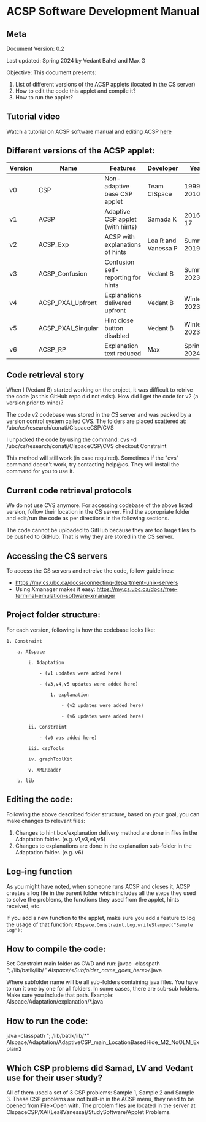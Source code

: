 # ACSP Software Development Manual 

## Meta 
Document Version: 0.2

Last updated: Spring 2024 by Vedant Bahel and Max G


Objective: This document presents:
1. List of different versions of the ACSP applets (located in the CS server)
2. How to edit the code this applet and compile it?
3. How to run the applet?

## Tutorial video 

Watch a tutorial on ACSP software manual and editing ACSP [here](https://youtu.be/AcGemFRnlwI)


## Different versions of the ACSP applet:

| Version | Name              | Features                          | Developer          | Year | Codebase (In CS server) | Materials|
| ------- | ----------------- | --------------------------------- | ------------------ | ---- | -------- | -------- |
| v0      | CSP               | Non-adaptive base CSP applet      | Team CISpace       | 1999-2010   | NA | [AISpace Website](http://www.aispace.org/index.shtml)     |
| v1      | ACSP              | Adaptive CSP applet (with hints)  | Samada K           | 2016-17     | /ubc/cs/research/conati/CIspaceCSP/XAI(Lea&Vanessa)/StudySoftware acsp-control.jar | [Thesis](https://open.library.ubc.ca/soa/cIRcle/collections/ubctheses/24/items/1.0348694)         |
| v2      | ACSP_Exp          | ACSP with explanations of hints   | Lea R and Vanessa P| Summer 2019 | /ubc/cs/research/conati/CIspaceCSP/XAI(Lea&Vanessa)/StudySoftware acsp-expl.jar | [Thesis](https://open.library.ubc.ca/soa/cIRcle/collections/ubctheses/24/items/1.0389817?o=0)|
| v3      | ACSP_Confusion    | Confusion self-reporting for hints| Vedant B           | Summer 2023 | /ubc/cs/research/conati/CIspaceCSP/Vedant_ConfusionStudy |  [Thesis]()       |
| v4      | ACSP_PXAI_Upfront | Explanations delivered upfront    | Vedant B           | Winter 2023 | /ubc/cs/research/conati/CIspaceCSP/ACSP_Interface_Vedant_Harshinee/Software |  [Thesis]()        |
| v5      | ACSP_PXAI_Singular| Hint close button disabled        | Vedant B           | Winter 2023 | /ubc/cs/research/conati/CIspaceCSP/ACSP_Interface_Vedant_Harshinee/Software |    [Thesis]()      |
| v6      | ACSP_RP           | Explanation text reduced          | Max                | Spring 2024 | /ubc/cs/research/conati/CIspaceCSP/Max_RP |   [Report]() |


## Code retrieval story 
When I (Vedant B) started working on the project, it was difficult to retrive the code (as this GitHub repo did not exist). How did I get the code for v2 (a version prior to mine)? 

The code v2 codebase was stored in the CS server and was packed by a version control system called CVS. 
The folders are placed scattered at: /ubc/cs/research/conati/CIspaceCSP/CVS 

I unpacked the code by using the command:
cvs -d /ubc/cs/research/conati/CIspaceCSP/CVS checkout Constraint 

This method will still work (in case required). Sometimes if the "cvs" command doesn't work, try contacting help@cs. They will install the command for you to use it. 


## Current code retrieval protocols 

We do not use CVS anymore. For accessing codebase of the above listed version, follow their location in the CS server. Find the appropriate folder and edit/run the code as per directions in the following sections. 

The code cannot be uploaded to GitHub because they are too large files to be pushed to GitHub. That is why they are stored in the CS server. 

## Accessing the CS servers 

To access the CS servers and retreive the code, follow guidelines:
- https://my.cs.ubc.ca/docs/connecting-department-unix-servers
- Using Xmanager makes it easy: https://my.cs.ubc.ca/docs/free-terminal-emulation-software-xmanager

## Project folder structure:

For each version, following is how the codebase looks like: 

```
1. Constraint

    a. AIspace

        i. Adaptation 

            - (v1 updates were added here)

            - (v3,v4,v5 updates were added here)

                1. explanation 

                    - (v2 updates were added here)

                    - (v6 updates were added here)

        ii. Constraint 

            - (v0 was added here)

        iii. cspTools 
        
        iv. graphToolKit 

        v. XMLReader 

    b. lib
```


## Editing the code:

Following the above described folder structure, based on your goal, you can make changes to relevant files:
1. Changes to hint box/explanation delivery method are done in files in the Adaptation folder. (e.g. v1,v3,v4,v5)
2. Changes to explanations are done in the explanation sub-folder in the Adaptation folder. (e.g. v6)


## Log-ing function
As you might have noted, when someone runs ACSP and closes it, ACSP creates a log file in the parent folder which includes all the steps they used to solve the problems, the functions they used from the applet, hints received, etc.  

If you add a new function to the applet, make sure you add a feature to log the usage of that function:
```AIspace.Constraint.Log.writeStamped("Sample Log");```

## How to compile the code:
Set Constraint main folder as CWD and run: 
javac -classpath ";./lib/batik/lib/*" AIspace/<Subfolder_name_goes_here>/*.java

Where subfolder name will be all sub-folders containing java files. You have to run it one by one for all folders. In some cases, there are sub-sub folders. Make sure you include that path. Example: AIspace/Adaptation/explanation/*.java


## How to run the code: 
java -classpath ";./lib/batik/lib/*" AIspace/Adaptation/AdaptiveCSP_main_LocationBasedHide_M2_NoOLM_Explain2

## Which CSP problems did Samad, LV and Vedant use for their user study?
All of them used a set of 3 CSP problems: Sample 1, Sample 2 and Sample 3. These CSP problems are not built-in in the ACSP menu, they need to be opened from File>Open with. The problem files are located in the server at CIspaceCSP/XAI(Lea&Vanessa)/StudySoftware/Applet Problems.

